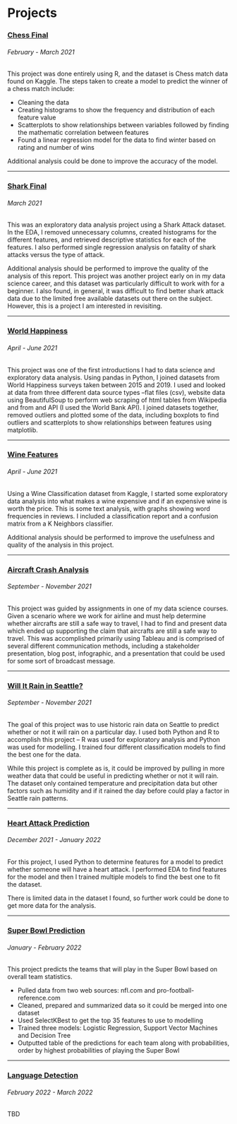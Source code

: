 # Projects

### [Chess Final](https://github.com/ixs1022/DSC_Portfolio/tree/main/ChessFinal)
###### *February - March 2021*
This project was done entirely using R, and the dataset is Chess match data found on Kaggle. The steps taken to create a model to predict the winner of a chess match include:

* Cleaning the data
* Creating histograms to show the frequency and distribution of each feature value
* Scatterplots to show relationships between variables followed by finding the mathematic correlation between features
* Found a linear regression model for the data to find winter based on rating and number of wins


Additional analysis could be done to improve the accuracy of the model.

---

### [Shark Final](https://github.com/ixs1022/DSC_Portfolio/tree/main/SharkFinal)
###### *March 2021*
This was an exploratory data analysis project using a Shark Attack dataset. In the EDA, I removed unnecessary columns, created histograms for the different features, and retrieved descriptive statistics for each of the features. I also performed single regression analysis on fatality of shark attacks versus the type of attack. 


Additional analysis should be performed to improve the quality of the analysis of this report. This project was another project early on in my data science career, and this dataset was particularly difficult to work with for a beginner. I also found, in general, it was difficult to find better shark attack data due to the limited free available datasets out there on the subject. However, this is a project I am interested in revisiting. 

---

### [World Happiness](https://github.com/ixs1022/DSC_Portfolio/tree/main/WorldHappiness)
###### *April - June 2021*
This project was one of the first introductions I had to data science and exploratory data analysis. Using pandas in Python, I joined datasets from World Happiness surveys taken between 2015 and 2019. I used and looked at data from three different data source types –flat files (csv), website data using BeautifulSoup to perform web scraping of html tables from Wikipedia and from and API (I used the World Bank API). I joined datasets together, removed outliers and plotted some of the data, including boxplots to find outliers and scatterplots to show relationships between features using matplotlib.

---

### [Wine Features](https://github.com/ixs1022/DSC_Portfolio/tree/main/WineFeatures)
###### *April - June 2021*
Using a Wine Classification dataset from Kaggle, I started some exploratory data analysis into what makes a wine expensive and if an expensive wine is worth the price. This is some text analysis, with graphs showing word frequencies in reviews. I included a classification report and a confusion matrix from a K Neighbors classifier. 


Additional analysis should be performed to improve the usefulness and quality of the analysis in this project.

---

### [Aircraft Crash Analysis](https://github.com/ixs1022/DSC_Portfolio/tree/main/AircraftSafety)
###### *September - November 2021*
This project was guided by assignments in one of my data science courses. Given a scenario where we work for airline and must help determine whether aircrafts are still a safe way to travel, I had to find and present data which ended up supporting the claim that aircrafts are still a safe way to travel. This was accomplished primarily using Tableau and is comprised of several different communication methods, including a stakeholder presentation, blog post, infographic, and a presentation that could be used for some sort of broadcast message.

---

### [Will It Rain in Seattle?](https://github.com/ixs1022/DSC_Portfolio/tree/main/SeattleRain)
###### *September - November 2021*
The goal of this project was to use historic rain data on Seattle to predict whether or not it will rain on a particular day. I used both Python and R to accomplish this project – R was used for exploratory analysis and Python was used for modelling. I trained four different classification models to find the best one for the data.


While this project is complete as is, it could be improved by pulling in more weather data that could be useful in predicting whether or not it will rain. The dataset only contained temperature and precipitation data but other factors such as humidity and if it rained the day before could play a factor in Seattle rain patterns.

---

### [Heart Attack Prediction](https://github.com/ixs1022/DSC_Portfolio/tree/main/HeartAttack)
###### *December 2021 - January 2022*
For this project, I used Python to determine features for a model to predict whether someone will have a heart attack. I performed EDA to find features for the model and then I trained multiple models to find the best one to fit the dataset. 


There is limited data in the dataset I found, so further work could be done to get more data for the analysis.

---

### [Super Bowl Prediction](https://github.com/ixs1022/DSC_Portfolio/tree/main/SuperBowl)
###### *January - February 2022*
This project predicts the teams that will play in the Super Bowl based on overall team statistics.
* Pulled data from two web sources: nfl.com and pro-football-reference.com
* Cleaned, prepared and summarized data so it could be merged into one dataset
* Used SelectKBest to get the top 35 features to use to modelling
* Trained three models: Logistic Regression, Support Vector Machines and Decision Tree
* Outputted table of the predictions for each team along with probabilities, order by highest probabilities of playing the Super Bowl

---

### [Language Detection](https://github.com/ixs1022/DSC_Portfolio/tree/main/LanguageDetection)
###### *February 2022 - March 2022*
TBD